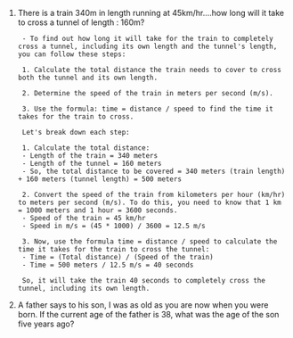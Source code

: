 1. There is a train 340m in length running at 45km/hr....how long will it take to cross a tunnel of length :  160m?
	
	    - To find out how long it will take for the train to completely cross a tunnel, including its own length and the tunnel's length, you can follow these steps:
	
	    1. Calculate the total distance the train needs to cover to cross both the tunnel and its own length.
	
	    2. Determine the speed of the train in meters per second (m/s).
	
	    3. Use the formula: time = distance / speed to find the time it takes for the train to cross.
	
	    Let's break down each step:
	
	    1. Calculate the total distance:
	    - Length of the train = 340 meters
	    - Length of the tunnel = 160 meters
	    - So, the total distance to be covered = 340 meters (train length) + 160 meters (tunnel length) = 500 meters
	
	    2. Convert the speed of the train from kilometers per hour (km/hr) to meters per second (m/s). To do this, you need to know that 1 km = 1000 meters and 1 hour = 3600 seconds.
	    - Speed of the train = 45 km/hr
	    - Speed in m/s = (45 * 1000) / 3600 = 12.5 m/s
	
	    3. Now, use the formula time = distance / speed to calculate the time it takes for the train to cross the tunnel:
	    - Time = (Total distance) / (Speed of the train)
	    - Time = 500 meters / 12.5 m/s = 40 seconds
	
	    So, it will take the train 40 seconds to completely cross the tunnel, including its own length.

2. A father says to his son, I was as old as you are now when you were born. If the current age of the father is 38, what was the age of the son five years ago?